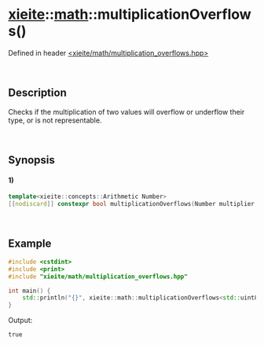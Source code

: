 # [xieite](../../xieite.md)\:\:[math](../../math.md)\:\:multiplicationOverflows\(\)
Defined in header [<xieite/math/multiplication_overflows.hpp>](../../../include/xieite/math/multiplication_overflows.hpp)

&nbsp;

## Description
Checks if the multiplication of two values will overflow or underflow their type, or is not representable.

&nbsp;

## Synopsis
#### 1)
```cpp
template<xieite::concepts::Arithmetic Number>
[[nodiscard]] constexpr bool multiplicationOverflows(Number multiplier, Number multiplicand) noexcept;
```

&nbsp;

## Example
```cpp
#include <cstdint>
#include <print>
#include "xieite/math/multiplication_overflows.hpp"

int main() {
    std::println("{}", xieite::math::multiplicationOverflows<std::uint8_t>(99, 99));
}
```
Output:
```
true
```
